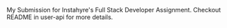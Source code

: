 My Submission for Instahyre's Full Stack Developer Assignment.
Checkout README in user-api for more details.
